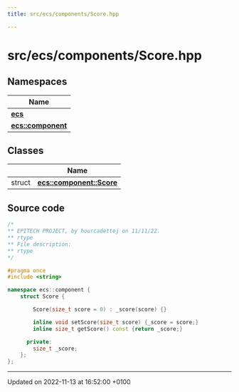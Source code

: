```yaml
---
title: src/ecs/components/Score.hpp

---
```


# src/ecs/components/Score.hpp



## Namespaces

| Name           |
| -------------- |
| **[ecs](Namespaces/namespaceecs.md)**  |
| **[ecs::component](Namespaces/namespaceecs_1_1component.md)**  |

## Classes

|                | Name           |
| -------------- | -------------- |
| struct | **[ecs::component::Score](Classes/structecs_1_1component_1_1_score.md)**  |




## Source code

```cpp
/*
** EPITECH PROJECT, by hourcadettej on 11/11/22.
** rtype
** File description:
** rtype
*/

#pragma once
#include <string>

namespace ecs::component {
    struct Score {

        Score(size_t score = 0) : _score(score) {}

        inline void setScore(size_t score) {_score = score;}
        inline size_t getScore() const {return _score;}

      private:
        size_t _score;
    };
};
```


-------------------------------

Updated on 2022-11-13 at 16:52:00 +0100

